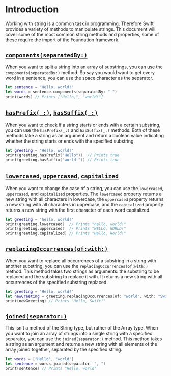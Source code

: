 # Introduction

Working with string is a common task in programming.
Therefore Swift provides a variety of methods to manipulate strings.
This document will cover some of the most common string methods and properties, some of these require the import of the Foundation framework.

## [`components(separatedBy:)`][components]

When you want to split a string into an array of substrings, you can use the `components(separatedBy:)` method.
So say you would want to get every word in a sentence, you can use the space character as the separator.

```swift
let sentence = "Hello, world!"
let words = sentence.components(separatedBy: " ")
print(words) // Prints ["Hello,", "world!"]
```

## [`hasPrefix(_:)`][hasPrefix], [`hasSuffix(_:)`][hasSuffix]

When you want to check if a string starts or ends with a certain substring, you can use the `hasPrefix(_:)` and `hasSuffix(_:)` methods.
Both of these methods take a string as an argument and return a boolean value indicating whether the string starts or ends with the specified substring.

```swift
let greeting = "Hello, world!"
print(greeting.hasPrefix("Hello"))  // Prints true
print(greeting.hasSuffix("world!")) // Prints true
```

## [`lowercased`][lowercased], [`uppercased`][uppercased], [`capitalized`][capitalized]

When you want to change the case of a string, you can use the `lowercased`, `uppercased`, and `capitalized` properties.
The `lowercased` property returns a new string with all characters in lowercase, the `uppercased` property returns a new string with all characters in uppercase, and the `capitalized` property returns a new string with the first character of each word capitalized.

```swift
let greeting = "hello, world!"
print(greeting.lowercased)  // Prints "hello, world!"
print(greeting.uppercased)  // Prints "HELLO, WORLD!"
print(greeting.capitalized) // Prints "Hello, World!"
```

## [`replacingOccurrences(of:with:)`][replacingOccurrences]

When you want to replace all occurrences of a substring in a string with another substring, you can use the `replacingOccurrences(of:with:)` method.
This method takes two strings as arguments: the substring to be replaced and the substring to replace it with. It returns a new string with all occurrences of the specified substring replaced.

```swift
let greeting = "Hello, world!"
let newGreeting = greeting.replacingOccurrences(of: "world", with: "Swift")
print(newGreeting) // Prints "Hello, Swift!"
```

## [`joined(separator:)`][joined]

This isn't a method of the String type, but rather of the Array type.
When you want to join an array of strings into a single string with a specified separator, you can use the `joined(separator:)` method.
This method takes a string as an argument and returns a new string with all elements of the array joined together, separated by the specified string.

```swift
let words = ["Hello", "world"]
let sentence = words.joined(separator: ", ")
print(sentence) // Prints "Hello, world"
```

[components]: https://developer.apple.com/documentation/foundation/nsstring/components(separatedby:)-238fy
[hasPrefix]: https://developer.apple.com/documentation/foundation/nsstring/hasprefix(_:)
[hasSuffix]: https://developer.apple.com/documentation/foundation/nsstring/hassuffix(_:)
[lowercased]: https://developer.apple.com/documentation/foundation/nsstring/lowercased
[uppercased]: https://developer.apple.com/documentation/foundation/nsstring/uppercased
[capitalized]: https://developer.apple.com/documentation/foundation/nsstring/capitalized
[replacingOccurrences]: https://developer.apple.com/documentation/foundation/nsstring/replacingoccurrences(of:with:)
[joined]: https://developer.apple.com/documentation/swift/array/joined(separator:)-7uber
